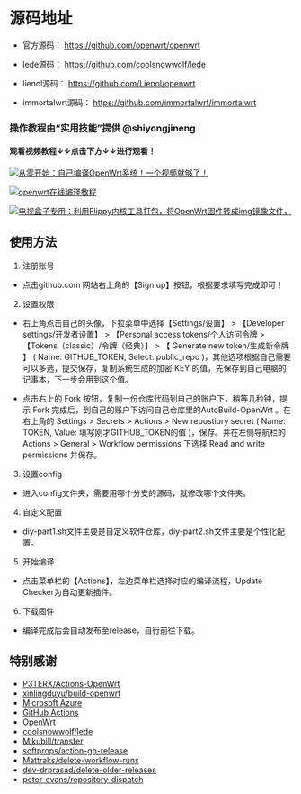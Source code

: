 
# 源码地址

- 官方源码：    https://github.com/openwrt/openwrt      

- lede源码：    https://github.com/coolsnowwolf/lede  

- lienol源码：  https://github.com/Lienol/openwrt 

- immortalwrt源码： https://github.com/immortalwrt/immortalwrt

### 操作教程由“实用技能”提供 @shiyongjineng

#### 观看视频教程↓↓点击下方↓↓进行观看！

[![从零开始：自己编译OpenWrt系统！一个视频就够了！](https://res.cloudinary.com/marcomontalbano/image/upload/v1692411463/video_to_markdown/images/youtube--_3B-y73JRQ4-c05b58ac6eb4c4700831b2b3070cd403.jpg)](https://youtu.be/_3B-y73JRQ4 "从零开始：自己编译OpenWrt系统！一个视频就够了！")

[![openwrt在线编译教程](https://res.cloudinary.com/marcomontalbano/image/upload/v1692156705/video_to_markdown/images/youtube--6j4ofS0GT38-c05b58ac6eb4c4700831b2b3070cd403.jpg)](https://www.youtube.com/watch?v=6j4ofS0GT38 "openwrt在线编译教程")

[![电视盒子专用：利用Flippy内核工具打包，将OpenWrt固件转成img镜像文件，](https://res.cloudinary.com/marcomontalbano/image/upload/v1692927730/video_to_markdown/images/youtube--EPNsHRj3eXE-c05b58ac6eb4c4700831b2b3070cd403.jpg)](https://youtu.be/EPNsHRj3eXE "电视盒子专用：利用Flippy内核工具打包，将OpenWrt固件转成img镜像文件，")


## 使用方法

1. 注册账号

- 点击github.com 网站右上角的【Sign up】按钮，根据要求填写完成即可！


2. 设置权限

- 右上角点击自己的头像，下拉菜单中选择【Settings/设置】 > 【Developer settings/开发者设置】 > 【Personal access tokens/个人访问令牌 > 【Tokens（classic）/令牌（经典）】 > 【 Generate new token/生成新令牌 】 ( Name: GITHUB_TOKEN, Select: public_repo )，其他选项根据自己需要可以多选，提交保存，复制系统生成的加密 KEY 的值，先保存到自己电脑的记事本，下一步会用到这个值。

- 点击右上的 Fork 按钮，复制一份仓库代码到自己的账户下，稍等几秒钟，提示 Fork 完成后，到自己的账户下访问自己仓库里的AutoBuild-OpenWrt 。在右上角的 Settings > Secrets > Actions > New repostiory secret ( Name: TOKEN, Value: 填写刚才GITHUB_TOKEN的值 )，保存。并在左侧导航栏的 Actions > General > Workflow permissions 下选择 Read and write permissions 并保存。


3. 设置config
   
- 进入config文件夹，需要用哪个分支的源码，就修改哪个文件夹。


4. 自定义配置

 - diy-part1.sh文件主要是自定义软件仓库，diy-part2.sh文件主要是个性化配置。

    
   
5. 开始编译
 
 - 点击菜单栏的【Actions】，左边菜单栏选择对应的编译流程，Update Checker为自动更新插件。
 
 
6. 下载固件
 - 编译完成后会自动发布至release，自行前往下载。


 ## 特别感谢

 - [P3TERX/Actions-OpenWrt](https://github.com/P3TERX/Actions-OpenWrt)
 - [xinlingduyu/build-openwrt](https://github.com/xinlingduyu/build-openwrt)
 - [Microsoft Azure](https://azure.microsoft.com)
 - [GitHub Actions](https://github.com/features/actions)
 - [OpenWrt](https://github.com/openwrt/openwrt)
 - [coolsnowwolf/lede](https://github.com/coolsnowwolf/lede)
 - [Mikubill/transfer](https://github.com/Mikubill/transfer)
 - [softprops/action-gh-release](https://github.com/softprops/action-gh-release)
 - [Mattraks/delete-workflow-runs](https://github.com/Mattraks/delete-workflow-runs)
 - [dev-drprasad/delete-older-releases](https://github.com/dev-drprasad/delete-older-releases)
 - [peter-evans/repository-dispatch](https://github.com/peter-evans/repository-dispatch)

  
